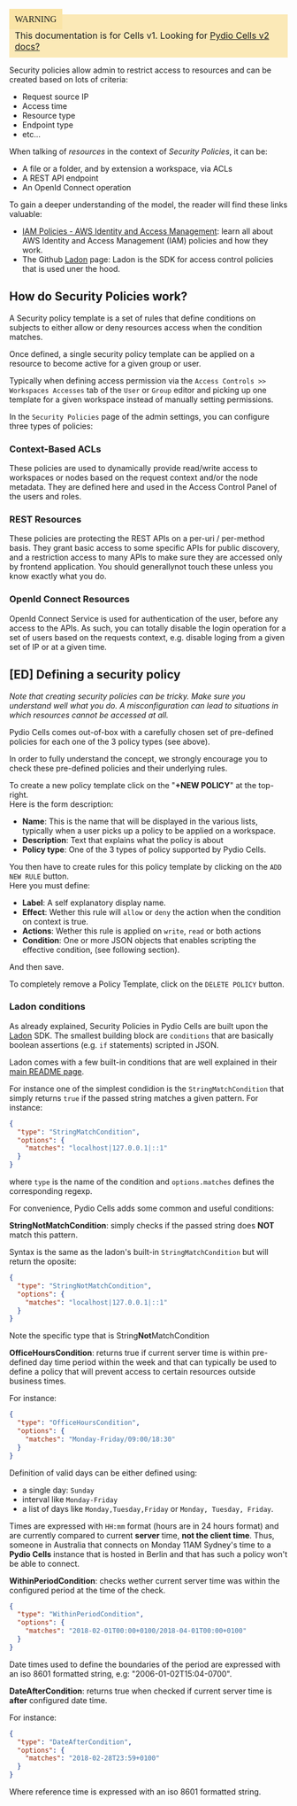 <div style="background-color: #fbe9b7;font-size: 16px;">
<span style="background-color: #fae4a6;padding: 10px;font-family: FuturaT-Demi;">WARNING</span>
<span style="padding: 10px;display: inline-block;">This documentation is for Cells v1. Looking for <a href="https://pydio.com/en/docs/cells/v2/quick-start">Pydio Cells v2 docs?</a></span>
</div>

Security policies allow admin to restrict access to resources and can be created based on lots of criteria:

- Request source IP
- Access time
- Resource type
- Endpoint type
- etc...

When talking of _resources_ in the context of _Security Policies_, it can be:

- A file or a folder, and by extension a workspace, via ACLs
- A REST API endpoint
- An OpenId Connect operation

To gain a deeper understanding of the model, the reader will find these links valuable:

- [IAM Policies - AWS Identity and Access Management](https://docs.aws.amazon.com/IAM/latest/UserGuide/access_policies.html): learn all about AWS Identity and Access Management (IAM) policies and how they work.
- The Github [Ladon](https://github.com/ory/ladon) page: Ladon is the SDK for access control policies that is used uner the hood.

## How do Security Policies work?

A Security policy template is a set of rules that define conditions on subjects to either allow or deny resources access when the condition matches.

Once defined, a single security policy template can be applied on a resource to become active for a given group or user.

Typically when defining access permission via the `Access Controls >> Workspaces Accesses` tab of the `User` or `Group` editor and picking up one template for a given workspace instead of manually setting permissions.

In the  `Security Policies` page of the admin settings, you can configure three types of policies:

### Context-Based ACLs

These policies are used to dynamically provide read/write access to workspaces or nodes based on the request context and/or the node metadata. They are defined here and used in the Access Control Panel of the users and roles.

### REST Resources

These policies are protecting the REST APIs on a per-uri / per-method basis. They grant basic access to some specific APIs for public discovery, and a restriction access to many APIs to make sure they are accessed only by frontend application. You should generallynot touch these unless you know exactly what you do.

### OpenId Connect Resources

OpenId Connect Service is used for authentication of the user, before any access to the APIs. As such, you can totally disable the login operation for a set of users based on the requests context, e.g. disable loging from a given set of IP or at a given time.

## [ED] Defining a security policy

_Note that creating security policies can be tricky. Make sure you understand well what you do. A misconfiguration can lead to situations in which resources cannot be accessed at all._

Pydio Cells comes out-of-box with a carefully chosen set of pre-defined policies for each one of the 3 policy types (see above).

In order to fully understand the concept, we strongly encourage you to check these pre-defined policies and their underlying rules.

To create a new policy template click on the "**+NEW POLICY**" at the top-right.  
Here is the form description:

- **Name**: This is the name that will be displayed in the various lists, typically when a user picks up a policy to be applied on a workspace.
- **Description**: Text that explains what the policy is about
- **Policy type**: One of the 3 types of policy supported by Pydio Cells.

You then have to create rules for this policy template by clicking on the `ADD NEW RULE` button.  
Here you must define:

- **Label**: A self explanatory display name.
- **Effect**: Wether this rule will `allow` or `deny` the action when the condition on context is true.
- **Actions**: Wether this rule is applied on `write`, `read` or both actions  
- **Condition**: One or more JSON objects that enables scripting the effective condition, (see following section).

And then save.

To completely remove a Policy Template, click on the `DELETE POLICY` button.

### Ladon conditions

As already explained, Security Policies in Pydio Cells are built upon the [Ladon](https://github.com/ory/ladon) SDK. The smallest building block are `conditions` that are basically boolean assertions (e.g. `if` statements) scripted in JSON.

Ladon comes with a few built-in conditions that are well explained in their [main README page](https://github.com/ory/ladon#conditions).

For instance one of the simplest condidion is the `StringMatchCondition` that simply returns `true` if the passed string matches a given pattern. For instance:

```json
{
  "type": "StringMatchCondition",
  "options": {
    "matches": "localhost|127.0.0.1|::1"
  }
}
``` 

where `type` is the name of the condition and `options.matches` defines the corresponding regexp.

For convenience, Pydio Cells adds some common and useful conditions:

**StringNotMatchCondition**: simply checks if the passed string does **NOT** match this pattern.

Syntax is the same as the ladon's built-in `StringMatchCondition` but will return the oposite:

```json
{
  "type": "StringNotMatchCondition",
  "options": {
    "matches": "localhost|127.0.0.1|::1"
  }
}
```

Note the specific type that is String**Not**MatchCondition

**OfficeHoursCondition**: returns true if current server time is within pre-defined day time period within the week and that can typically be used to define a policy that will prevent access to certain resources outside business times.

For instance:

```json
{
  "type": "OfficeHoursCondition",
  "options": {
    "matches": "Monday-Friday/09:00/18:30"
  }
}
```

Definition of valid days can be either defined using:

- a single day: `Sunday`
- interval like `Monday-Friday`
- a list of days like `Monday,Tuesday,Friday` or `Monday, Tuesday, Friday`.

Times are expressed with `HH:mm` format (hours are in 24 hours format) and are currently compared to current **server** time, **not the client time**. Thus, someone in Australia that connects on Monday 11AM Sydney's time to a **Pydio Cells** instance that is hosted in Berlin and that has such a policy won't be able to connect.

**WithinPeriodCondition**: checks wether current server time was within the configured period at the time of the check.

```json
{
  "type": "WithinPeriodCondition",
  "options": {
    "matches": "2018-02-01T00:00+0100/2018-04-01T00:00+0100"
  }
}
```

Date times used to define the boundaries of the period are expressed with an iso 8601 formatted string, e.g: "2006-01-02T15:04-0700".

**DateAfterCondition**: returns true when checked if current server time is **after** configured date time.

For instance:

```json
{
  "type": "DateAfterCondition",
  "options": {
    "matches": "2018-02-28T23:59+0100"
  }
}
```

Where reference time is expressed with an iso 8601 formatted string.
